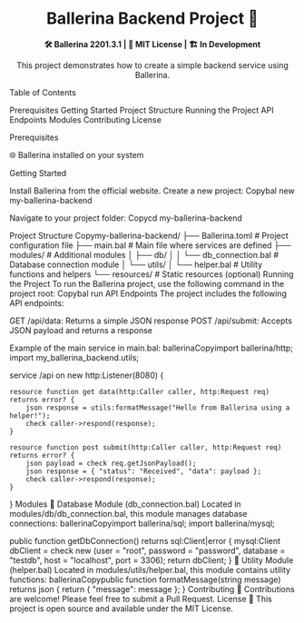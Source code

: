 <h1 align="center">Ballerina Backend Project 🚀</h1>
<p align="center">
  <strong>🛠️ Ballerina 2201.3.1 | 📜 MIT License | 🏗️ In Development</strong>
</p>
<p align="center">
  This project demonstrates how to create a simple backend service using Ballerina.
</p>
Table of Contents

Prerequisites
Getting Started
Project Structure
Running the Project
API Endpoints
Modules
Contributing
License

Prerequisites

🌐 Ballerina installed on your system

Getting Started

Install Ballerina from the official website.
Create a new project:
Copybal new my-ballerina-backend

Navigate to your project folder:
Copycd my-ballerina-backend


Project Structure
Copymy-ballerina-backend/
├── Ballerina.toml        # Project configuration file
├── main.bal              # Main file where services are defined
├── modules/              # Additional modules
│   ├── db/
│   │   └── db_connection.bal   # Database connection module
│   └── utils/
│       └── helper.bal          # Utility functions and helpers
└── resources/            # Static resources (optional)
Running the Project
To run the Ballerina project, use the following command in the project root:
Copybal run
API Endpoints
The project includes the following API endpoints:

GET /api/data: Returns a simple JSON response
POST /api/submit: Accepts JSON payload and returns a response

Example of the main service in main.bal:
ballerinaCopyimport ballerina/http;
import my_ballerina_backend.utils;

service /api on new http:Listener(8080) {

    resource function get data(http:Caller caller, http:Request req) returns error? {
        json response = utils:formatMessage("Hello from Ballerina using a helper!");
        check caller->respond(response);
    }

    resource function post submit(http:Caller caller, http:Request req) returns error? {
        json payload = check req.getJsonPayload();
        json response = { "status": "Received", "data": payload };
        check caller->respond(response);
    }
}
Modules
💾 Database Module (db_connection.bal)
Located in modules/db/db_connection.bal, this module manages database connections:
ballerinaCopyimport ballerina/sql;
import ballerina/mysql;

public function getDbConnection() returns sql:Client|error {
    mysql:Client dbClient = check new (user = "root", password = "password", database = "testdb", host = "localhost", port = 3306);
    return dbClient;
}
🔧 Utility Module (helper.bal)
Located in modules/utils/helper.bal, this module contains utility functions:
ballerinaCopypublic function formatMessage(string message) returns json {
    return { "message": message };
}
Contributing
🤝 Contributions are welcome! Please feel free to submit a Pull Request.
License
📄 This project is open source and available under the MIT License.